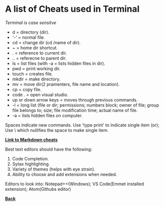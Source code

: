 # **A list of Cheats used in Terminal**

*Terminal is case sensitve*

- d = directory (dir).
- '-' = normal file.
- cd = change dir (cd /name of dir).
- ~ = home dir shortcut.
- . = reference to current dir.
- .. = referecne to parent dir.
- ls = list files (with -a = lists hidden files in dir).
- pwd = print working dir.
- touch = creates file.
- mkdir = make directory.
- mv = move dir(2 pramenters, file name and location).
- cp = copy file.
- code . = open visual studio.
- up or down arrow keys = moves through previous commands.
- -l = long list (file or dir; permissions; numbers block; owner of file; group file belongs to; size; file modification time; actual name of file.
- -a = lists hidden files on computer.

Spaces indicate new commands. Use 'type print' to indicate single item (or); Use \ which nullifies the space to make single item.

**[Link to Markdown cheats](https://www.markdownguide.org/basic-syntax/#code)**

Best text editors should have the following:

1. Code Completion.
2. Sytax highlighting.
3. Variety of themes (helps with eye strain).
4. Ability to choose and add extensions when needed.

Editors to look into: Notepad++(Windows); VS Code(Emmet installed extension); Atom(Githubs editor)

**[Back](README.md)**
